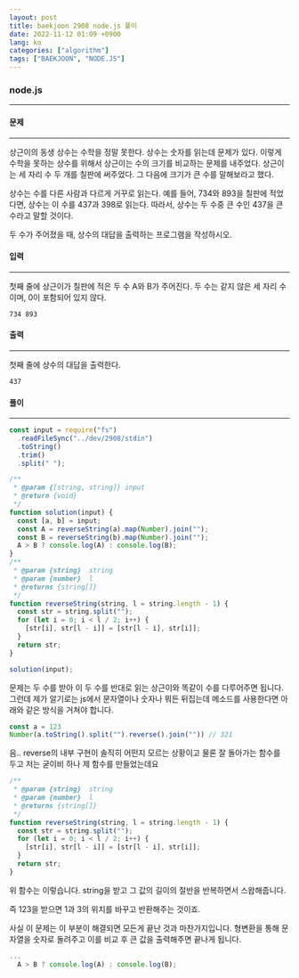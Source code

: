 ```yaml
---
layout: post
title: baekjoon 2908 node.js 풀이
date: 2022-11-12 01:09 +0900
lang: ko
categories: ["algorithm"]
tags: ["BAEKJOON", "NODE.JS"]
---
```


###  node.js 

--- 

#### 문제 

--- 
상근이의 동생 상수는 수학을 정말 못한다. 상수는 숫자를 읽는데 문제가 있다. 이렇게 수학을 못하는 상수를 위해서 상근이는 수의 크기를 비교하는 문제를 내주었다. 상근이는 세 자리 수 두 개를 칠판에 써주었다. 그 다음에 크기가 큰 수를 말해보라고 했다.

상수는 수를 다른 사람과 다르게 거꾸로 읽는다. 예를 들어, 734와 893을 칠판에 적었다면, 상수는 이 수를 437과 398로 읽는다. 따라서, 상수는 두 수중 큰 수인 437을 큰 수라고 말할 것이다.

두 수가 주어졌을 때, 상수의 대답을 출력하는 프로그램을 작성하시오.

#### 입력
--- 
첫째 줄에 상근이가 칠판에 적은 두 수 A와 B가 주어진다. 두 수는 같지 않은 세 자리 수이며, 0이 포함되어 있지 않다.
```
734 893
```
#### 출력
--- 
첫째 줄에 상수의 대답을 출력한다.
```
437
```
#### 풀이
--- 

```js
const input = require("fs")
  .readFileSync("../dev/2908/stdin")
  .toString()
  .trim()
  .split(" ");

/**
 * @param {[string, string]} input
 * @return {void}
 */
function solution(input) {
  const [a, b] = input;
  const A = reverseString(a).map(Number).join("");
  const B = reverseString(b).map(Number).join("");
  A > B ? console.log(A) : console.log(B);
}
/**
 * @param {string}  string
 * @param {number}  l
 * @returns {string[]}
 */
function reverseString(string, l = string.length - 1) {
  const str = string.split("");
  for (let i = 0; i < l / 2; i++) {
    [str[i], str[l - i]] = [str[l - i], str[i]];
  }
  return str;
}

solution(input);
```

문제는 두 수를 받아 이 두 수를 반대로 읽는 상근이와 똑같이 수를 다루어주면 됩니다.
그런데 제가 알기로는 js에서 문자열이나 숫자나 뭐든 뒤집는데 메소드를 사용한다면 아래와 같은 방식을 거쳐야 합니다.

```js
const a = 123
Number(a.toString().split("").reverse().join("")) // 321
```
음.. reverse의 내부 구현이 솔직히 어떤지 모르는 상황이고 물론 잘 돌아가는 함수를 두고 저는 굳이비 하나 제 함수를 만들었는데요


```js
/**
 * @param {string}  string
 * @param {number}  l
 * @returns {string[]}
 */
function reverseString(string, l = string.length - 1) {
  const str = string.split("");
  for (let i = 0; i < l / 2; i++) {
    [str[i], str[l - i]] = [str[l - i], str[i]];
  }
  return str;
}
```
위 함수는 이렇습니다. string을 받고 그 값의 길이의 절반을 반복하면서 스왑해줍니다.

즉 123을 받으면 1과 3의 위치를 바꾸고 반환해주는 것이죠.

사실 이 문제는 이 부분이 해결되면 모든게 끝난 것과 마찬가지입니다.
형변환을 통해 문자열을 숫자로 돌려주고 이를 비교 후 큰 값을 출력해주면 끝나게 됩니다.

```js
...
  A > B ? console.log(A) : console.log(B);
```